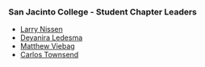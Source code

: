 ### San Jacinto College - Student Chapter Leaders
* [Larry Nissen](mailto:larry.nissen@owasp.org)
* [Deyanira Ledesma](mailto:deyanira.ledesma@owasp.org)
* [Matthew Viebag](mailto:matt.viebag@owasp.org)
* [Carlos Townsend](mailto:carlos.townsend@owasp.org)
